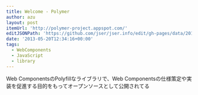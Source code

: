 ```yaml
---
title: Welcome - Polymer
author: azu
layout: post
itemUrl: 'http://polymer-project.appspot.com/'
editJSONPath: 'https://github.com/jser/jser.info/edit/gh-pages/data/2013/05/index.json'
date: '2013-05-20T12:34:16+00:00'
tags:
  - WebComponents
  - JavaScript
  - library
---
```

Web ComponentsのPolyfillなライブラリで、Web Componentsの仕様策定や実装を促進する目的をもってオープンソースとして公開されてる
